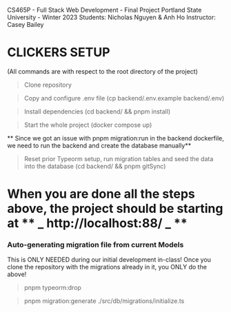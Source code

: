 CS465P - Full Stack Web Development - Final Project
Portland State University - Winter 2023
Students: Nicholas Nguyen & Anh Ho
Instructor: Casey Bailey

# CLICKERS SETUP
(All commands are with respect to the root directory of the project)

> Clone repository

> Copy and configure .env file (cp backend/.env.example backend/.env)

> Install dependencies (cd backend/ && pnpm install)

> Start the whole project (docker compose up)

** Since we got an issue with pnpm migration:run in the backend dockerfile, we need to run the backend and create the database manually** 

> Reset prior Typeorm setup, run migration tables and seed the data into the database (cd backend/ && pnpm gitSync)

# When you are done all the steps above, the project should be starting at ** _ http://localhost:88/ _ **

### Auto-generating migration file from current Models

This is ONLY NEEDED during our initial development in-class!
Once you clone the repository with the migrations already in it,
you ONLY do the above!

> pnpm typeorm:drop

> pnpm migration:generate ./src/db/migrations/initialize.ts

